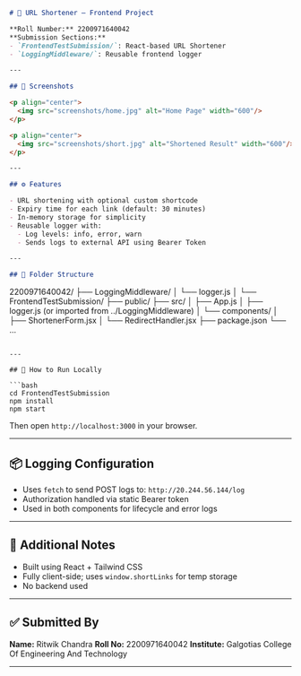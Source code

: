 
```md
# 🔗 URL Shortener — Frontend Project

**Roll Number:** 2200971640042  
**Submission Sections:**
- `FrontendTestSubmission/`: React-based URL Shortener  
- `LoggingMiddleware/`: Reusable frontend logger  

---

## 📸 Screenshots

<p align="center">
  <img src="screenshots/home.jpg" alt="Home Page" width="600"/>
</p>

<p align="center">
  <img src="screenshots/short.jpg" alt="Shortened Result" width="600"/>
</p>

---

## ⚙️ Features

- URL shortening with optional custom shortcode  
- Expiry time for each link (default: 30 minutes)  
- In-memory storage for simplicity  
- Reusable logger with:  
  - Log levels: info, error, warn  
  - Sends logs to external API using Bearer Token  

---

## 📁 Folder Structure

```

2200971640042/
├── LoggingMiddleware/
│   └── logger.js
│
└── FrontendTestSubmission/
├── public/
├── src/
│   ├── App.js
│   ├── logger.js (or imported from ../LoggingMiddleware)
│   └── components/
│       ├── ShortenerForm.jsx
│       └── RedirectHandler.jsx
├── package.json
└── ...

````

---

## 🧪 How to Run Locally

```bash
cd FrontendTestSubmission
npm install
npm start
````

Then open `http://localhost:3000` in your browser.

---

## 📦 Logging Configuration

* Uses `fetch` to send POST logs to:
  `http://20.244.56.144/log`
* Authorization handled via static Bearer token
* Used in both components for lifecycle and error logs

---

## 📄 Additional Notes

* Built using React + Tailwind CSS
* Fully client-side; uses `window.shortLinks` for temp storage
* No backend used

---

## ✅ Submitted By

**Name:** Ritwik Chandra
**Roll No:** 2200971640042
**Institute:** Galgotias College Of Engineering And Technology

---

```

